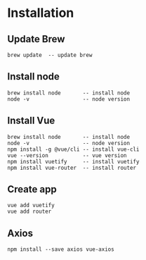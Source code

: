 # Installation

## Update Brew
```
brew update  -- update brew
```

## Install node
```
brew install node       -- install node
node -v                 -- node version
```

## Install Vue
```
brew install node       -- install node
node -v                 -- node version
npm install -g @vue/cli -- install vue-cli
vue --version           -- vue version
npm install vuetify     -- install vuetify
npm install vue-router  -- install router
```

## Create app
```
vue add vuetify
vue add router
```

## Axios
```
npm install --save axios vue-axios
```